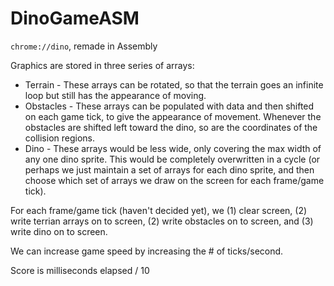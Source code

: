 # DinoGameASM
`chrome://dino`, remade in Assembly

Graphics are stored in three series of arrays:

- Terrain - These arrays can be rotated, so that the terrain goes an infinite loop but still has the appearance of moving.
- Obstacles - These arrays can be populated with data and then shifted on each game tick, to give the appearance of movement. Whenever the obstacles are shifted left toward the dino, so are the coordinates of the collision regions.
- Dino - These arrays would be less wide, only covering the max width of any one dino sprite. This would be completely overwritten in a cycle (or perhaps we just maintain a set of arrays for each dino sprite, and then choose which set of arrays we draw on the screen for each frame/game tick).

For each frame/game tick (haven't decided yet), we (1) clear screen, (2) write terrian arrays on to screen, (2) write obstacles on to screen, and (3) write dino on to screen.

We can increase game speed by increasing the # of ticks/second.

Score is milliseconds elapsed / 10
